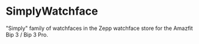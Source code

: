 # SimplyWatchface
"Simply" family of watchfaces in the Zepp watchface store for the Amazfit Bip 3 / Bip 3 Pro.
